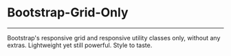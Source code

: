 <h1>Bootstrap-Grid-Only</h1>
<hr>
Bootstrap's responsive grid and responsive utility classes only, without any extras. Lightweight yet still powerful. Style to taste.
